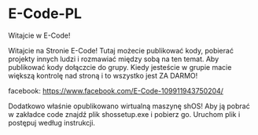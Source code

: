 # E-Code-PL

Witajcie w E-Code!

Witajcie na Stronie E-Code! Tutaj możecie publikować kody, pobierać projekty innych ludzi i rozmawiać między sobą na ten temat. 
Aby publikować kody dołączcie do grupy. Kiedy jesteście w grupie macie większą kontrolę nad stroną i to wszystko jest ZA DARMO!

facebook: https://www.facebook.com/E-Code-109911943750204/

Dodatkowo właśnie opublikowano wirtualną maszynę shOS!
Aby ją pobrać w zakładce code znajdź plik shossetup.exe i pobierz go. Uruchom plik i postępuj według instrukcji.
